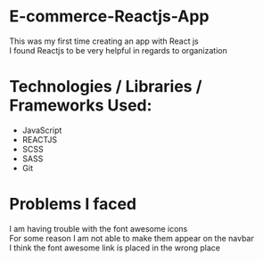 # E-commerce-Reactjs-App
This was my first time creating an app with React js <br>
I found Reactjs to be very helpful in regards to organization

<h1> Technologies / Libraries / Frameworks Used: </h1>
<ul>
<li> JavaScript
<li>REACTJS
<li>SCSS 
<li>SASS 
<li>Git 
  </ul>

<h1> Problems I faced </h1>
I am having trouble with the font awesome icons <br>
For some reason I am not able to make them appear on the navbar <br>
I think the font awesome link is placed in the wrong place <br>


